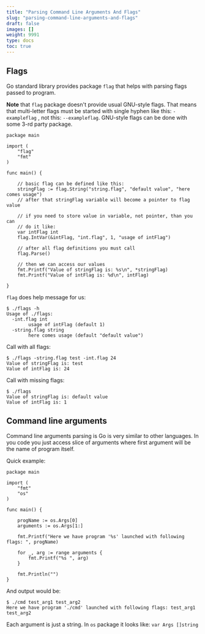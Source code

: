 ```yaml
---
title: "Parsing Command Line Arguments And Flags"
slug: "parsing-command-line-arguments-and-flags"
draft: false
images: []
weight: 9991
type: docs
toc: true
---
```


## Flags
Go standard library provides package `flag` that helps with parsing flags passed to program.

**Note** that `flag` package doesn't provide usual GNU-style flags. That means that multi-letter flags must be started with single hyphen like this:
`-exampleflag` , not this: `--exampleflag`. GNU-style flags can be done with some 3-rd party package.

    package main
    
    import (
        "flag"
        "fmt"
    )
    
    func main() {
    
        // basic flag can be defined like this:
        stringFlag := flag.String("string.flag", "default value", "here comes usage")
        // after that stringFlag variable will become a pointer to flag value
    
        // if you need to store value in variable, not pointer, than you can
        // do it like:
        var intFlag int
        flag.IntVar(&intFlag, "int.flag", 1, "usage of intFlag")
    
        // after all flag definitions you must call
        flag.Parse()
    
        // then we can access our values
        fmt.Printf("Value of stringFlag is: %s\n", *stringFlag)
        fmt.Printf("Value of intFlag is: %d\n", intFlag)
    
    }

`flag` does help message for us:

    $ ./flags -h
    Usage of ./flags:
      -int.flag int
            usage of intFlag (default 1)
      -string.flag string
            here comes usage (default "default value")
Call with all flags:

    $ ./flags -string.flag test -int.flag 24
    Value of stringFlag is: test
    Value of intFlag is: 24

Call with missing flags:

    $ ./flags
    Value of stringFlag is: default value
    Value of intFlag is: 1



## Command line arguments
Command line arguments parsing is Go is very similar to other languages. In you code you just access slice of arguments where first argument will be the name of program itself.

Quick example:

    package main
    
    import (
        "fmt"
        "os"
    )
    
    func main() {
    
        progName := os.Args[0]
        arguments := os.Args[1:]
    
        fmt.Printf("Here we have program '%s' launched with following flags: ", progName)
    
        for _, arg := range arguments {
            fmt.Printf("%s ", arg)
        }
    
        fmt.Println("")
    }

And output would be:

    $ ./cmd test_arg1 test_arg2
    Here we have program './cmd' launched with following flags: test_arg1 test_arg2

Each argument is just a string. In `os` package it looks like:
`var Args []string`

